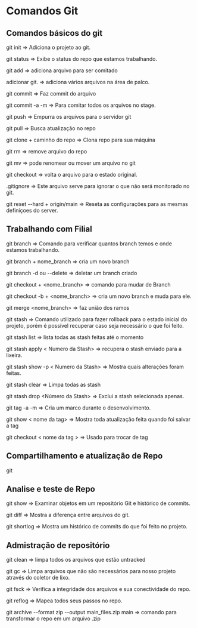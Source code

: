 # Comandos Git

## Comandos básicos do git

git init => Adiciona o projeto ao git.

git status => Exibe o status do repo que estamos trabalhando.

git add => adiciona arquivo para ser comitado

adicionar git. => adiciona vários arquivos na área de palco.

git commit => Faz commit do arquivo

git commit -a -m => Para comitar todos os arquivos no stage.

git push => Empurra os arquivos para o servidor git

git pull => Busca atualização no repo

git clone + caminho do repo => Clona repo para sua máquina

git rm => remove arquivo do repo

git mv => pode renomear ou mover um arquivo no git

git checkout => volta o arquivo para o estado original.

.gitignore => Este arquivo serve para ignorar o que não será monitorado no git.

git reset --hard + origin/main => Reseta as configurações para as mesmas definiçoes do server.

## Trabalhando com Filial

git branch => Comando para verificar quantos branch temos e onde estamos trabalhando.

git branch + nome_branch => cria um novo branch

git branch -d ou --delete => deletar um branch criado

git checkout + <nome_branch> => comando para mudar de Branch

git checkout -b + <nome_branch> => cria um novo branch e muda para ele.

git merge <nome_branch> => faz união dos ramos

git stash => Comando utilizado para fazer rollback para o estado inicial do projeto, porém é possível recuperar caso seja necessário o que foi feito.

git stash list => lista todas as stash feitas até o momento

git stash apply < Numero da Stash> => recupera o stash enviado para a lixeira.

git stash show -p < Numero da Stash> => Mostra quais alterações foram feitas.

git stash clear => Limpa todas as stash

git stash drop <Número da Stash> => Exclui a stash selecionada apenas.

git tag -a -m => Cria um marco durante o desenvolvimento.

git show < nome da tag> => Mostra toda atualização feita quando foi salvar a tag

git checkout < nome da tag > => Usado para trocar de tag

## Compartilhamento e atualização de Repo

git

## Analise e teste de Repo

git show => Examinar objetos em um repositório Git e histórico de commits.

git diff => Mostra a diferença entre arquivos do git.

git shortlog => Mostra um histórico de commits do que foi feito no projeto.

## Admistração de repositório

git clean => limpa todos os arquivos que estão untracked

git gc => Limpa arquivos que não são necessários para nosso projeto através do coletor de lixo.

git fsck => Verifica a integridade dos arquivos e sua conectividade do repo.

git reflog => Mapea todos seus passos no repo.

git archive --format zip --output main_files.zip main => comando para transformar o repo em um arquivo .zip
